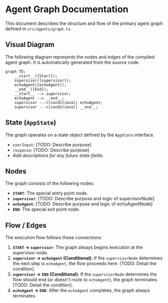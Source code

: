 # Agent Graph Documentation

This document describes the structure and flow of the primary agent graph defined in `src/agents/graph.ts`.

## Visual Diagram

The following diagram represents the nodes and edges of the compiled agent graph. It is automatically generated from the source code.

<!-- MERMAID_DIAGRAM_START -->
```mermaid
graph TD;
    __start__([Start]);
    supervisor([supervisor]);
    echoAgent([echoAgent]);
    __end__([End]);
    __start__ --> supervisor;
    echoAgent --> __end__;
    supervisor -.->|conditional| echoAgent;
    supervisor -.->|conditional| __end__;
```
<!-- MERMAID_DIAGRAM_END -->

## State (`AppState`)

The graph operates on a state object defined by the `AppState` interface.

*   `userInput`: [TODO: Describe purpose]
*   `response`: [TODO: Describe purpose]
*   *Add descriptions for any future state fields.*

## Nodes

The graph consists of the following nodes:

*   **`START`**: The special entry point node.
*   **`supervisor`**: [TODO: Describe purpose and logic of supervisorNode]
*   **`echoAgent`**: [TODO: Describe purpose and logic of echoAgentNode]
*   **`END`**: The special exit point node.

## Flow / Edges

The execution flow follows these connections:

1.  **`START` -> `supervisor`**: The graph always begins execution at the supervisor node.
2.  **`supervisor` -> `echoAgent` (Conditional)**: If the `supervisorNode` determines the next step is `echoAgent`, the flow proceeds here. [TODO: Detail the condition].
3.  **`supervisor` -> `END` (Conditional)**: If the `supervisorNode` determines the flow should end (or doesn't route to `echoAgent`), the graph terminates. [TODO: Detail the condition].
4.  **`echoAgent` -> `END`**: After the `echoAgent` completes, the graph always terminates. 